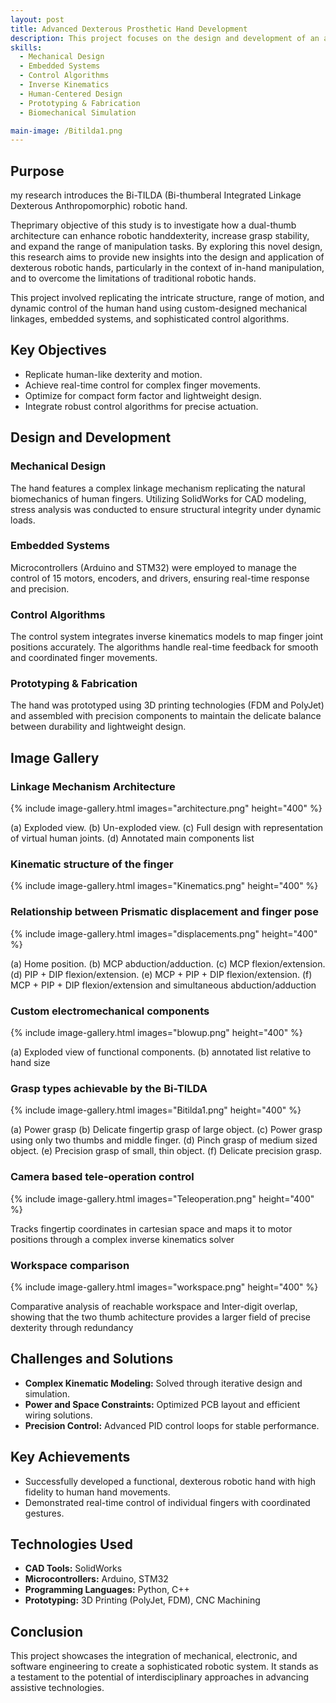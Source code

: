 ```yaml
---
layout: post
title: Advanced Dexterous Prosthetic Hand Development
description: This project focuses on the design and development of an advanced dexterous robotic hand, aiming to replicate the complex motion and functionality of a human hand. The project required expertise in mechanical design, embedded systems, control algorithms, and human-centered design to achieve high precision and functionality.
skills:
  - Mechanical Design
  - Embedded Systems
  - Control Algorithms
  - Inverse Kinematics
  - Human-Centered Design
  - Prototyping & Fabrication
  - Biomechanical Simulation

main-image: /Bitilda1.png
---
```


## Purpose
my research introduces the Bi-TILDA (Bi-thumberal Integrated Linkage Dexterous Anthropomorphic) robotic hand. 

Theprimary objective of this study is to investigate how a dual-thumb architecture can enhance robotic handdexterity, increase grasp stability, and expand the range of manipulation tasks. By exploring this novel design, this research aims to provide new insights into the design and application of dexterous robotic hands, particularly in the context of in-hand manipulation, and to overcome the limitations of traditional robotic
hands.

This project involved replicating the intricate structure, range of motion, and dynamic control of the human hand using custom-designed mechanical linkages, embedded systems, and sophisticated control algorithms.

## Key Objectives
- Replicate human-like dexterity and motion.
- Achieve real-time control for complex finger movements.
- Optimize for compact form factor and lightweight design.
- Integrate robust control algorithms for precise actuation.

## Design and Development
### Mechanical Design
The hand features a complex linkage mechanism replicating the natural biomechanics of human fingers. Utilizing SolidWorks for CAD modeling, stress analysis was conducted to ensure structural integrity under dynamic loads.

### Embedded Systems
Microcontrollers (Arduino and STM32) were employed to manage the control of 15 motors, encoders, and drivers, ensuring real-time response and precision.

### Control Algorithms
The control system integrates inverse kinematics models to map finger joint positions accurately. The algorithms handle real-time feedback for smooth and coordinated finger movements.

### Prototyping & Fabrication
The hand was prototyped using 3D printing technologies (FDM and PolyJet) and assembled with precision components to maintain the delicate balance between durability and lightweight design.

## Image Gallery

### Linkage Mechanism Architecture

{% include image-gallery.html images="architecture.png" height="400" %}

(a) Exploded view. (b) Un-exploded view. (c) Full design with representation of virtual human joints. (d) Annotated main components list


### Kinematic structure of the finger

{% include image-gallery.html images="Kinematics.png" height="400" %}


### Relationship between Prismatic displacement and finger pose 

{% include image-gallery.html images="displacements.png" height="400" %}

(a) Home position. (b) MCP abduction/adduction. (c) MCP flexion/extension. (d) PIP + DIP
flexion/extension. (e) MCP + PIP + DIP flexion/extension. (f) MCP + PIP + DIP flexion/extension and
simultaneous abduction/adduction


### Custom electromechanical components

{% include image-gallery.html images="blowup.png" height="400" %}

(a) Exploded view of functional components. (b) annotated list relative to hand size


### Grasp types achievable by the Bi-TILDA

{% include image-gallery.html images="Bitilda1.png" height="400" %}

(a) Power grasp (b) Delicate fingertip
grasp of large object. (c) Power grasp using only two thumbs and middle finger. (d) Pinch grasp of
medium sized object. (e) Precision grasp of small, thin object. (f) Delicate precision grasp.


### Camera based tele-operation control

{% include image-gallery.html images="Teleoperation.png" height="400" %}

Tracks fingertip coordinates in cartesian space and maps it to motor positions through a complex inverse kinematics solver


### Workspace comparison

{% include image-gallery.html images="workspace.png" height="400" %}

Comparative analysis of reachable workspace and Inter-digit overlap, showing that the two thumb achitecture provides a larger field of precise dexterity through redundancy


## Challenges and Solutions
- **Complex Kinematic Modeling:** Solved through iterative design and simulation.
- **Power and Space Constraints:** Optimized PCB layout and efficient wiring solutions.
- **Precision Control:** Advanced PID control loops for stable performance.

## Key Achievements
- Successfully developed a functional, dexterous robotic hand with high fidelity to human hand movements.
- Demonstrated real-time control of individual fingers with coordinated gestures.

## Technologies Used
- **CAD Tools:** SolidWorks
- **Microcontrollers:** Arduino, STM32
- **Programming Languages:** Python, C++
- **Prototyping:** 3D Printing (PolyJet, FDM), CNC Machining

## Conclusion
This project showcases the integration of mechanical, electronic, and software engineering to create a sophisticated robotic system. It stands as a testament to the potential of interdisciplinary approaches in advancing assistive technologies.
